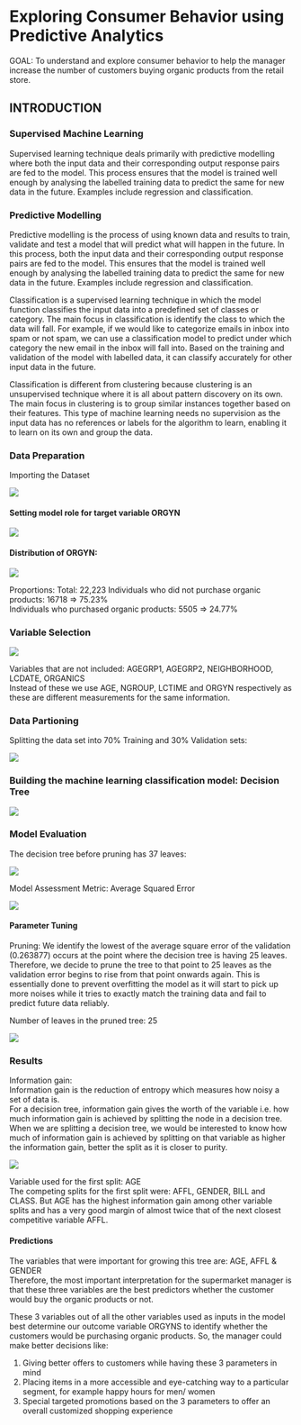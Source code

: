 # Exploring Consumer Behavior using Predictive Analytics

GOAL: To understand and explore consumer behavior to help the manager increase the number of customers buying organic products from the retail store.

## INTRODUCTION
### Supervised Machine Learning 
Supervised learning technique deals primarily with predictive modelling where both the input data and their corresponding output response pairs are fed to the model. This process ensures that the model is trained well enough by analysing the labelled training data to predict the same for new data in the future. Examples include regression and classification.

### Predictive Modelling
Predictive modelling is the process of using known data and results to train, validate and test a model that will predict what will happen in the future. In this process, both the input data and their corresponding output response pairs are fed to the model. This ensures that the model is trained well enough by analysing the labelled training data to predict the same for new data in the future. Examples include regression and classification.

Classification is a supervised learning technique in which the model function classifies the input data into a predefined set of classes or category. The main focus in classification is identify the class to which the data will fall. For example, if we would like to categorize emails in inbox into spam or not spam, we can use a classification model to predict under which category the new email in the inbox will fall into. Based on the training and validation of the model with labelled data, it can classify accurately for other input data in the future.

Classification is different from clustering because clustering is an unsupervised technique where it is all about pattern discovery on its own. The main focus in clustering is to group similar instances together based on their features. This type of machine learning needs no supervision as the input data has no references or labels for the algorithm to learn, enabling it to learn on its own and group the data.

### Data Preparation 
Importing the Dataset

<img src="img/1.png?raw=true"/>

#### Setting model role for target variable ORGYN

<img src="img/2.png?raw=true"/>

#### Distribution of ORGYN:

<img src="img/3.png?raw=true"/>

Proportions: 
Total: 22,223
Individuals who did not purchase organic products: 16718 => 75.23% <br>
Individuals who purchased organic products: 5505 => 24.77%

### Variable Selection

<img src="img/4.png?raw=true"/>

Variables that are not included: AGEGRP1, AGEGRP2, NEIGHBORHOOD, LCDATE, ORGANICS <br>
Instead of these we use AGE, NGROUP, LCTIME and ORGYN respectively as these are different measurements for the same information.

### Data Partioning

Splitting the data set into 70% Training and 30% Validation sets:

<img src="img/5.png?raw=true"/>

### Building the machine learning classification model: Decision Tree

<img src="img/6.png?raw=true"/>

### Model Evaluation

The decision tree before pruning has 37 leaves:

<img src="img/7.png?raw=true"/>

Model Assessment Metric: Average Squared Error

<img src="img/8.png?raw=true"/>

#### Parameter Tuning
Pruning: We identify the lowest of the average square error of the validation (0.263877) occurs at the point where the decision tree is having 25 leaves. Therefore, we decide to prune the tree to that point to 25 leaves as the validation error begins to rise from that point onwards again. This is essentially done to prevent overfitting the model as it will start to pick up more noises while it tries to exactly match the training data and fail to predict future data reliably.

Number of leaves in the pruned tree: 25

<img src="img/9.png?raw=true"/>

### Results
Information gain: <br>
Information gain is the reduction of entropy which measures how noisy a set of data is. <br>
For a decision tree, information gain gives the worth of the variable i.e. how much information gain is achieved by splitting the node in a decision tree. When we are splitting a decision tree, we would be interested to know how much of information gain is achieved by splitting on that variable as higher the information gain, better the split as it is closer to purity. 

<img src="img/10.png?raw=true"/>

Variable used for the first split: AGE <br>
The competing splits for the first split were: AFFL, GENDER, BILL and CLASS. But AGE has the highest information gain among other variable splits and has a very good margin of almost twice that of the next closest competitive variable AFFL. 

#### Predictions
The variables that were important for growing this tree are: AGE, AFFL & GENDER <br>
Therefore, the most important interpretation for the supermarket manager is that these three variables are the best predictors whether the customer would buy the organic products or not. <br>

These 3 variables out of all the other variables used as inputs in the model best determine our outcome variable ORGYNS to identify whether the customers would be purchasing organic products. So, the manager could make better decisions like: <br>
1. Giving better offers to customers while having these 3 parameters in mind <br>
2. Placing items in a more accessible and eye-catching way to a particular segment, for example happy hours for men/ women <br>
3. Special targeted promotions based on the 3 parameters to offer an overall customized shopping experience


